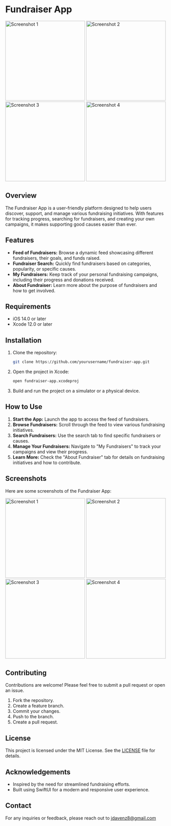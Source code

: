 # Fundraiser App

<img src="https://github.com/user-attachments/assets/dc143118-473f-4349-8203-ad4556321412" alt="Screenshot 1" width="250" />
<img src="https://github.com/user-attachments/assets/3216e39b-54f4-4d3c-bdc1-17ec86776c2a" alt="Screenshot 2" width="250" />
<img src="https://github.com/user-attachments/assets/d6708ddc-f492-4f01-b357-f4ca7cc97ad7" alt="Screenshot 3" width="250" />
<img src="https://github.com/user-attachments/assets/4fac7dc2-1e5c-4b38-aa38-74bf8004d263" alt="Screenshot 4" width="250" />

## Overview

The Fundraiser App is a user-friendly platform designed to help users discover, support, and manage various fundraising initiatives. With features for tracking progress, searching for fundraisers, and creating your own campaigns, it makes supporting good causes easier than ever.

## Features

- **Feed of Fundraisers:** Browse a dynamic feed showcasing different fundraisers, their goals, and funds raised.
- **Fundraiser Search:** Quickly find fundraisers based on categories, popularity, or specific causes.
- **My Fundraisers:** Keep track of your personal fundraising campaigns, including their progress and donations received.
- **About Fundraiser:** Learn more about the purpose of fundraisers and how to get involved.

## Requirements

- iOS 14.0 or later
- Xcode 12.0 or later

## Installation

1. Clone the repository:
   ```bash
   git clone https://github.com/yourusername/fundraiser-app.git
   ```
2. Open the project in Xcode:
   ```bash
   open fundraiser-app.xcodeproj
   ```
3. Build and run the project on a simulator or a physical device.

## How to Use

1. **Start the App:** Launch the app to access the feed of fundraisers.
2. **Browse Fundraisers:** Scroll through the feed to view various fundraising initiatives.
3. **Search Fundraisers:** Use the search tab to find specific fundraisers or causes.
4. **Manage Your Fundraisers:** Navigate to "My Fundraisers" to track your campaigns and view their progress.
5. **Learn More:** Check the "About Fundraiser" tab for details on fundraising initiatives and how to contribute.

## Screenshots

Here are some screenshots of the Fundraiser App:

<img src="https://github.com/user-attachments/assets/dc143118-473f-4349-8203-ad4556321412" alt="Screenshot 1" width="250" />
<img src="https://github.com/user-attachments/assets/3216e39b-54f4-4d3c-bdc1-17ec86776c2a" alt="Screenshot 2" width="250" />
<img src="https://github.com/user-attachments/assets/d6708ddc-f492-4f01-b357-f4ca7cc97ad7" alt="Screenshot 3" width="250" />
<img src="https://github.com/user-attachments/assets/4fac7dc2-1e5c-4b38-aa38-74bf8004d263" alt="Screenshot 4" width="250" />

## Contributing

Contributions are welcome! Please feel free to submit a pull request or open an issue.

1. Fork the repository.
2. Create a feature branch.
3. Commit your changes.
4. Push to the branch.
5. Create a pull request.

## License

This project is licensed under the MIT License. See the [LICENSE](LICENSE) file for details.

## Acknowledgements

- Inspired by the need for streamlined fundraising efforts.
- Built using SwiftUI for a modern and responsive user experience.

## Contact

For any inquiries or feedback, please reach out to jdavenz8@gmail.com
```

